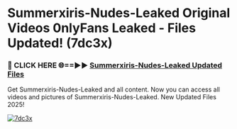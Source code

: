 # Summerxiris-Nudes-Leaked Original Videos 0nlyFans Leaked - Files Updated! (7dc3x)

<h3>🔴 CLICK HERE 🌐==►► <a href="https://tinyurl.com/yrmya6cz" rel="nofollow">Summerxiris-Nudes-Leaked Updated Files</a></h3>

Get Summerxiris-Nudes-Leaked and all content. Now you can access all videos and pictures of Summerxiris-Nudes-Leaked. New Updated Files 2025!

[![7dc3x](https://i.imgur.com/FMdXYCs.gif)](https://tinyurl.com/yrmya6cz)
